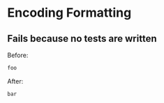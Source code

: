 <!-- gen:mayoverwrite -->
# Encoding Formatting

## Fails because no tests are written

Before:
```ruby
foo
```

After:
```ruby
bar
```
